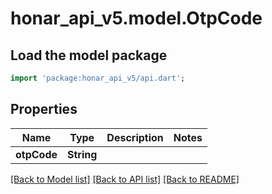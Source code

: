 # honar_api_v5.model.OtpCode

## Load the model package

```dart
import 'package:honar_api_v5/api.dart';
```

## Properties

Name | Type | Description | Notes
------------ | ------------- | ------------- | -------------
**otpCode** | **String** |  |

[[Back to Model list]](../README.md#documentation-for-models) [[Back to API list]](../README.md#documentation-for-api-endpoints) [[Back to README]](../README.md)


